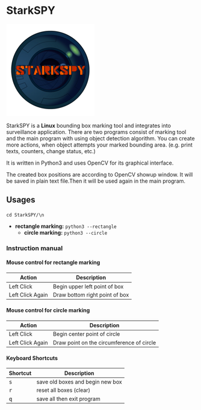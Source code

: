 # StarkSPY

![StarkSPY Logo](/images/logo.png)

StarkSPY is a **Linux** bounding box marking tool and integrates into surveillance application.
There are two programs consist of marking tool and the main program with using object detection algorithm. 
You can create more actions, when object attempts your marked bounding area. (e.g. print texts, counters, change status, etc.)

It is written in Python3 and uses OpenCV for its graphical interface.

The created box positions are according to OpenCV showup window. 
It will be saved in plain text file.Then it will be used again in the main program.

## Usages
`cd StarkSPY/\n`
* **rectangle marking:** `python3 --rectangle`
  * **circle marking:** `python3 --circle`

### Instruction manual
#### Mouse control for rectangle marking
Action | Description | 
--- | --- |
Left Click | Begin upper left point of box
Left Click Again | Draw bottom right point of box

#### Mouse control for circle marking
Action | Description | 
--- | --- |
Left Click | Begin center point of circle
Left Click Again | Draw point on the circumference of circle

#### Keyboard Shortcuts
Shortcut | Description | 
--- | --- |
<kbd>s</kbd>| save old boxes and begin new box |
<kbd>r</kbd>| reset all boxes (clear) |
<kbd>q</kbd>| save all then exit program |
